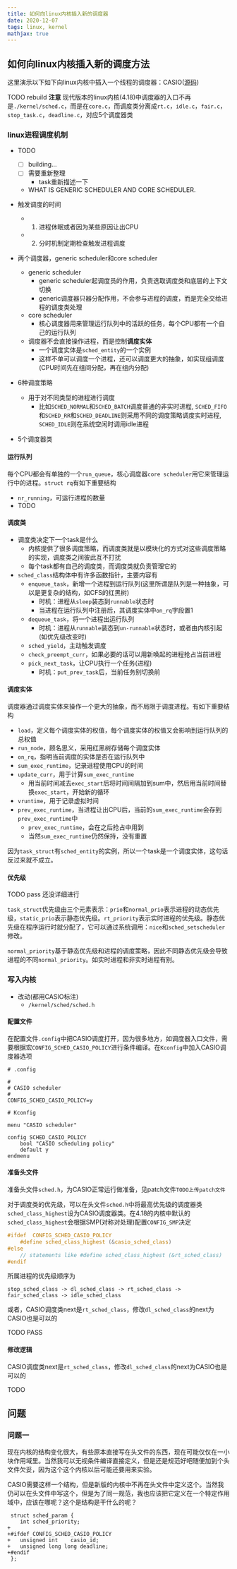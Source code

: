 ```yaml
---
title: 如何向linux内核插入新的调度器
date: 2020-12-07
tags: linux, kernel
mathjax: true
---
```


## 如何向linux内核插入新的调度方法

这里演示以下如下向linux内核中插入一个线程的调度器：CASIO([源码](www.TODO.com)) 

TODO rebuild **注意** 现代版本的linux内核(4.18)中调度器的入口不再是`./kernel/sched.c`，而是在`core.c`，而调度类分离成`rt.c`，`idle.c`，`fair.c`，`stop_task.c`，`deadline.c`，对应5个调度器类


### linux进程调度机制

- TODO 
    * [ ] building...
    * [ ] 需要重新整理
        - task重新描述一下
    * WHAT IS GENERIC SCHEDULER AND CORE SCHEDULER.

- 触发调度的时间
    * 1. 进程休眠或者因为某些原因让出CPU
    * 2. 分时机制定期检查触发进程调度
- 两个调度器，generic scheduler和core scheduler
    * generic scheduler
        + generic scheduler起调度员的作用，负责选取调度类和底层的上下文切换
        + generic调度器只器分配作用，不会参与进程的调度，而是完全交给进程的调度类处理
    * core scheduler
        + 核心调度器用来管理运行队列中的活跃的任务，每个CPU都有一个自己的运行队列
    * 调度器不会直接操作进程，而是控制**调度实体**
        + 一个调度实体是`sched_entity`的一个实例
        + 这样不单可以调度一个进程，还可以调度更大的抽象，如实现组调度(CPU时间先在组间分配，再在组内分配)
- 6种调度策略
    * 用于对不同类型的进程进行调度
        + 比如`SCHED_NORMAL`和`SCHED_BATCH`调度普通的非实时进程, `SCHED_FIFO`和`SCHED_RR`和`SCHED_DEADLINE`则采用不同的调度策略调度实时进程, `SCHED_IDLE`则在系统空闲时调用idle进程
- 5个调度器类


#### 运行队列

每个CPU都会有单独的一个`run_queue`，核心调度器`core scheduler`用它来管理运行中的进程。`struct rq`有如下重要结构

- `nr_running`，可运行进程的数量
- TODO


#### 调度类

- 调度类决定下一个task是什么
    * 内核提供了很多调度策略，而调度类就是以模块化的方式对这些调度策略的实现，调度类之间彼此互不打扰
    * 每个task都有自己的调度类，而调度类就负责管理它的
- `sched_class`结构体中有许多函数指针，主要内容有
    * `enqueue_task`，新增一个进程到运行队列(这里所谓是队列是一种抽象，可以是更复杂的结构，如CFS的红黑树)
        + 时机：进程从`sleep`装态到`runnable`状态时
        + 当进程在运行队列中注册后，其调度实体中`on_rq`字段置1
    * `dequeue_task`，将一个进程出运行队列
        + 时机：进程从`runnable`装态到`un-runnable`状态时，或者由内核引起(如优先级改变时)
    * `sched_yield`，主动触发调度
    * `check_preempt_curr`，如果必要的话可以用新唤起的进程抢占当前进程
    * `pick_next_task`，让CPU执行一个任务(进程)
        + 时机：`put_prev_task`后，当前任务别切换前


#### 调度实体

调度器通过调度实体来操作一个更大的抽象，而不局限于调度进程。有如下重要结构

- `load`，定义每个调度实体的权值，每个调度实体的权值又会影响到运行队列的总权值
- `run_node`，顾名思义，采用红黑树存储每个调度实体
- `on_rq`，指明当前调度的实体是否在运行队列中
- `sum_exec_runtime`，记录进程使用CPU的时间
- `update_curr`，用于计算`sum_exec_runtime`
    * 用当前时间减去`exec_start`后将时间间隔加到sum中，然后用当前时间替换`exec_start`，开始新的循环
- `vruntime`，用于记录虚拟时间
- `prev_exec_runtime`，当进程让出CPU后，当前的`sum_exec_runtime`会存到`prev_exec_runtime`中
    * `prev_exec_runtime`，会在之后抢占中用到
    * 当然`sum_exec_runtime`仍然保持，没有重置

因为`task_struct`有`sched_entity`的实例，所以一个task是一个调度实体，这句话反过来就不成立。


#### 优先级

TODO pass 还没详细进行

`task_struct`优先级由三个元素表示：`prio`和`normal_prio`表示进程的动态优先级，`static_prio`表示静态优先级。`rt_priority`表示实时进程的优先级。静态优先级在程序运行时就分配了，它可以通过系统调用：`nice`和`sched_setscheduler`修改。

`normal_priority`基于静态优先级和进程的调度策略，因此不同静态优先级会导致进程的不同`normal_priority`。如实时进程和非实时进程有别。


### 写入内核

- 改动(都用CASIO标注)
    * `/kernel/sched/sched.h`

#### 配置文件

在配置文件`.config`中把CASIO调度打开，因为很多地方，如调度器入口文件，需要根据宏`CONFIG_SCHED_CASIO_POLICY`进行条件编译。在`Kconfig`中加入CASIO调度器选项

```
# .config

#
# CASIO scheduler
#
CONFIG_SCHED_CASIO_POLICY=y
```

```
# Kconfig

menu "CASIO scheduler"

config SCHED_CASIO_POLICY
	bool "CASIO scheduling policy"
	default y
endmenu
```


#### 准备头文件

准备头文件`sched.h`，为CASIO正常运行做准备，见patch文件`TODO上传patch文件`

对于调度类的优先级，可以在头文件`sched.h`中将最高优先级的调度器类`sched_class_highest`设为CASIO调度器类。在4.18的内核中默认的`sched_class_highest`会根据SMP(对称对处理)配置`CONFIG_SMP`决定

```c
#ifdef	CONFIG_SCHED_CASIO_POLICY
	#define sched_class_highest (&casio_sched_class)
#else
	// statements like #define sched_class_highest (&rt_sched_class)
#endif
```

所属进程的优先级顺序为

```
stop_sched_class -> dl_sched_class -> rt_sched_class -> fair_sched_class -> idle_sched_class
```

或者，CASIO调度类next是`rt_sched_class`，修改`dl_sched_class`的next为CASIO也是可以的

TODO PASS


#### 修改逻辑

CASIO调度类next是`rt_sched_class`，修改`dl_sched_class`的next为CASIO也是可以的

TODO


## 问题

### 问题一

现在内核的结构变化很大，有些原本直接写在头文件的东西，现在可能仅仅在一小块作用域里。当然我可以无视条件编译直接定义，但是还是规范好吧随便加到个头文件欠妥，因为这个这个内核以后可能还要用来实验。

CASIO需要这样一个结构，但是新版的内核中不再在头文件中定义这个。当然我仍可以在头文件中写这个，但是为了同一规范，我也应该把它定义在一个特定作用域中，应该在哪呢？这个是结构是干什么的呢？

```
 struct sched_param {
 	int sched_priority;
+
+#ifdef	CONFIG_SCHED_CASIO_POLICY
+	unsigned int	casio_id;
+	unsigned long long deadline;
+#endif
 };
```



